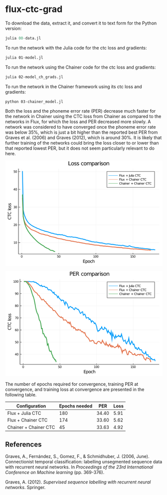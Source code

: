# flux-ctc-grad

To download the data, extract it, and convert it to text form for the Python version:

```julia
julia 00-data.jl
```

To run the network with the Julia code for the ctc loss and gradients:

```bash
julia 01-model.jl
```

To run the network using the Chainer code for the ctc loss and gradients:

```bash
julia 02-model_ch_grads.jl
```

To run the network in the Chainer framework using its ctc loss and gradients:

```bash
python 03-chainer_model.jl
```

Both the loss and the phoneme error rate (PER) decrease much faster for the network in Chainer using the CTC loss from Chainer as compared to the networks in Flux, for which the loss and PER decreased more slowly. A network was considered to have converged once the phoneme error rate was below 35%, which is just a bit higher than the reported best PER from Graves et al. (2006) and Graves (2012), which is around 30%. It is likely that further training of the networks could bring the loss closer to or lower than that reported lowest PER, but it does not seem particularly relevant to do here.

![Image showing loss comparison](imgs/loss_comparison.png)

![Image showing PER comparison](imgs/per_comparison.png)

The number of epochs required for convergence, training PER at convergence, and training loss at convergence are presented in the following table.

Configuration         | Epochs needed | PER   | Loss
----------------------|---------------|-------|--------
Flux + Julia CTC      | 180           | 34.40 | 5.91
Flux + Chainer CTC    | 174           | 33.60 | 5.62
Chainer + Chainer CTC | 45            | 33.63 | 4.92

## References

Graves, A., Fernández, S., Gomez, F., & Schmidhuber, J. (2006, June). Connectionist temporal classification: labelling unsegmented sequence data with recurrent neural networks. In *Proceedings of the 23rd International Conference on Machine learning* (pp. 369-376).

Graves, A. (2012). *Supervised sequence labelling with recurrent neural networks*. Springer.